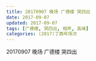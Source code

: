 ```yaml
---
title: 20170907 晚场 广德楼 哭四出
date: 2017-09-07
updated: 2017-09-07
tags: [广德楼, 哭四出, 相声, 高峰] 
categories: (2017)丁酉年场次 
---
```

20170907 晚场 广德楼 哭四出
